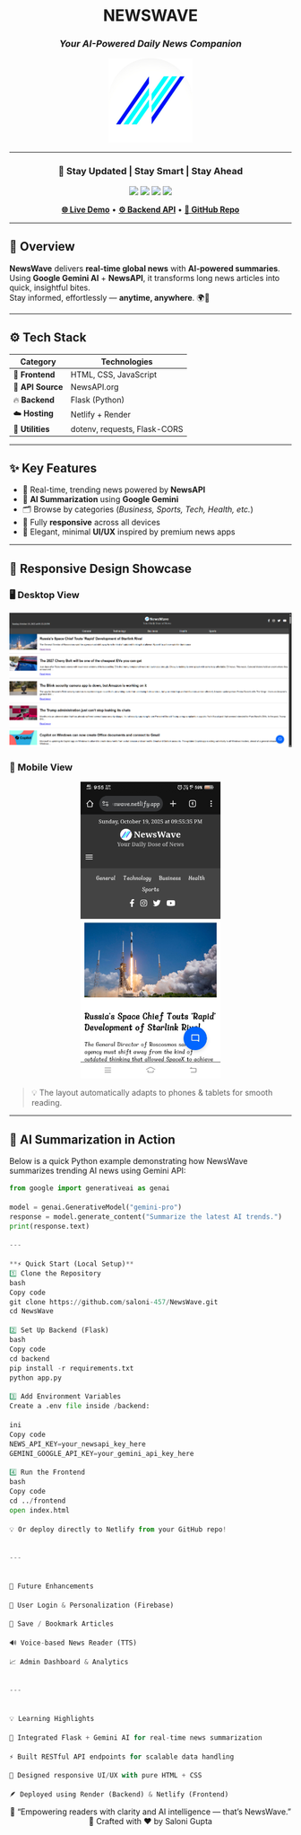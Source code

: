 <!-- 🌊 NEWSWAVE - Modern README Design -->

<div align="center">

# **NEWSWAVE**
### _Your AI-Powered Daily News Companion_

<p align="center">
  <img src="https://github.com/saloni-457/NewsWave/blob/main/logo.png" alt="NewsWave Logo" width="150px">
</p>

---

### 📰 **Stay Updated | Stay Smart | Stay Ahead**

<p align="center">
  <img src="https://img.shields.io/badge/Frontend%20Live%20🟢-Netlify-blue?style=for-the-badge&logo=netlify">
  <img src="https://img.shields.io/badge/Backend%20Live%20🟣-Render-purple?style=for-the-badge&logo=render">
  <img src="https://img.shields.io/badge/Made%20With-Python%20%7C%20Flask-blue?style=for-the-badge&logo=python">
  <img src="https://img.shields.io/badge/Powered%20By-Google%20Gemini%20AI-orange?style=for-the-badge&logo=google">
</p>

<a href="https://dailynews-on-newswave.netlify.app"><strong>🌐 Live Demo</strong></a> • 
<a href="https://newswave-3.onrender.com"><strong>⚙️ Backend API</strong></a> • 
<a href="https://github.com/saloni-457/NewsWave"><strong>📁 GitHub Repo</strong></a>

---

</div>

## 💫 **Overview**

**NewsWave** delivers **real-time global news** with **AI-powered summaries**.  
Using **Google Gemini AI** + **NewsAPI**, it transforms long news articles into quick, insightful bites.  
Stay informed, effortlessly — **anytime, anywhere**. 🌍🧠

---

## ⚙️ **Tech Stack**

<div align="center">

| Category | Technologies |
|-----------|---------------|
| 🎨 **Frontend** | HTML, CSS, JavaScript |
| 📰 **API Source** | NewsAPI.org |
| 🔥 **Backend** | Flask (Python) |
| ☁️ **Hosting** | Netlify + Render |
| 🧰 **Utilities** | dotenv, requests, Flask-CORS |

</div>

---

## ✨ **Key Features**

- 📰 Real-time, trending news powered by **NewsAPI**
- 🤖 **AI Summarization** using **Google Gemini**
- 🗂️ Browse by categories (*Business, Sports, Tech, Health, etc.*)
- 📱 Fully **responsive** across all devices
- 🎨 Elegant, minimal **UI/UX** inspired by premium news apps

---

## 📱 **Responsive Design Showcase**

### 🖥️ Desktop View
<p align="center">
  <img src="https://github.com/saloni-457/NewsWave/blob/main/desktop_newswave.png" alt="Desktop View" width="650px">
</p>

### 📲 Mobile View
<p align="center">
  <img src="https://github.com/saloni-457/NewsWave/blob/main/mobile_newswave.png" alt="Mobile View" width="250px">
</p>

> 💡 The layout automatically adapts to phones & tablets for smooth reading.

---

## 🧠 **AI Summarization in Action**

Below is a quick Python example demonstrating how NewsWave summarizes trending AI news using Gemini API:

```python
from google import generativeai as genai

model = genai.GenerativeModel("gemini-pro")
response = model.generate_content("Summarize the latest AI trends.")
print(response.text)

---

**⚡ Quick Start (Local Setup)**
1️⃣ Clone the Repository
bash
Copy code
git clone https://github.com/saloni-457/NewsWave.git
cd NewsWave

2️⃣ Set Up Backend (Flask)
bash
Copy code
cd backend
pip install -r requirements.txt
python app.py

3️⃣ Add Environment Variables
Create a .env file inside /backend:

ini
Copy code
NEWS_API_KEY=your_newsapi_key_here
GEMINI_GOOGLE_API_KEY=your_gemini_api_key_here

4️⃣ Run the Frontend
bash
Copy code
cd ../frontend
open index.html

💡 Or deploy directly to Netlify from your GitHub repo!


---


🌈 Future Enhancements

🔐 User Login & Personalization (Firebase)

📌 Save / Bookmark Articles

🔊 Voice-based News Reader (TTS)

📈 Admin Dashboard & Analytics


---


💡 Learning Highlights

🧩 Integrated Flask + Gemini AI for real-time news summarization

⚡ Built RESTful API endpoints for scalable data handling

🎨 Designed responsive UI/UX with pure HTML + CSS

🪶 Deployed using Render (Backend) & Netlify (Frontend)


 ```


<div align="center">
🌟 “Empowering readers with clarity and AI intelligence — that’s NewsWave.” 🌊
Crafted with ❤️ by Saloni Gupta

</div>

